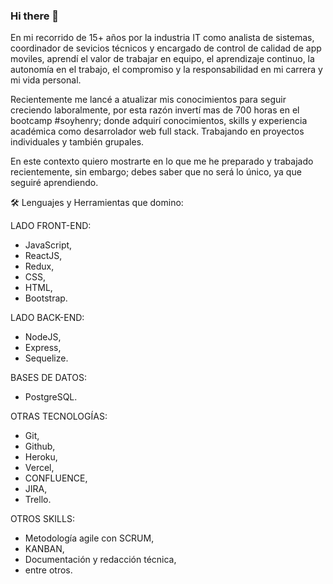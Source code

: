### Hi there 👋

<!--
**evillalba510/evillalba510** is a ✨ _special_ ✨ repository because its `README.md` (this file) appears on your GitHub profile.

Here are some ideas to get you started:

- 🔭 I’m currently working on ...
- 🌱 I’m currently learning ...
- 👯 I’m looking to collaborate on ...
- 🤔 I’m looking for help with ...
- 💬 Ask me about ...
- 📫 How to reach me: ...
- 😄 Pronouns: ...
- ⚡ Fun fact: ...
-->


En mi recorrido de 15+ años por la industria IT como analista de sistemas, coordinador de sevicios técnicos y encargado de control de calidad de app moviles, aprendí el valor de trabajar en equipo, el aprendizaje continuo, la autonomía en el trabajo, el compromiso y la responsabilidad en mi carrera y mi vida personal.

Recientemente me lancé a atualizar mis conocimientos para seguir creciendo laboralmente, por esta razón invertí mas de 700 horas en el bootcamp #soyhenry; donde adquirí conocimientos, skills y experiencia académica como desarrolador web full stack. Trabajando en proyectos individuales y también grupales.

En este contexto quiero mostrarte en lo que me he preparado y trabajado recientemente, sin embargo; debes saber que no será lo único, ya que seguiré aprendiendo.


🛠️ Lenguajes y Herramientas que domino:

LADO FRONT-END: 
- JavaScript, 
- ReactJS, 
- Redux, 
- CSS, 
- HTML, 
- Bootstrap.

LADO BACK-END: 
- NodeJS, 
- Express,
- Sequelize.

BASES DE DATOS: 
- PostgreSQL.

OTRAS TECNOLOGÍAS: 
- Git, 
- Github, 
- Heroku, 
- Vercel, 
- CONFLUENCE, 
- JIRA, 
- Trello.

OTROS SKILLS: 
- Metodología agile con SCRUM, 
- KANBAN, 
- Documentación y redacción técnica, 
- entre otros.
